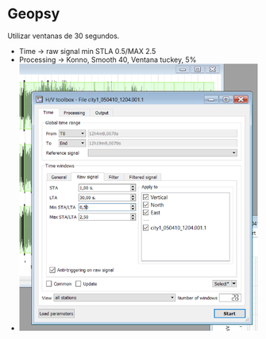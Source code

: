 # Geopsy

Utilizar ventanas de 30 segundos.

- Time -> raw signal min STLA 0.5/MAX 2.5
- Processing -> Konno, Smooth 40, Ventana tuckey, 5%
- ![img](images/2018-10-16-18-10-13.png)